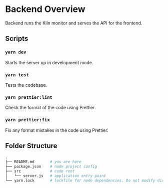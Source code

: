 # Backend Overview

Backend runs the Kiln monitor and serves the API for the frontend.


## Scripts

### `yarn dev`

Starts the server up in development mode.

### `yarn test`

Tests the codebase.

### `yarn prettier:lint`

Check the format of the code using Prettier.

### `yarn prettier:fix`

Fix any format mistakes in the code using Prettier.

## Folder Structure

```bash
.
├── README.md       # you are here
├── package.json    # node project config
├── src             # code root
│   └── server.js   # application entry point
└── yarn.lock       # lockfile for node dependencies. Do not modify directly.
```
